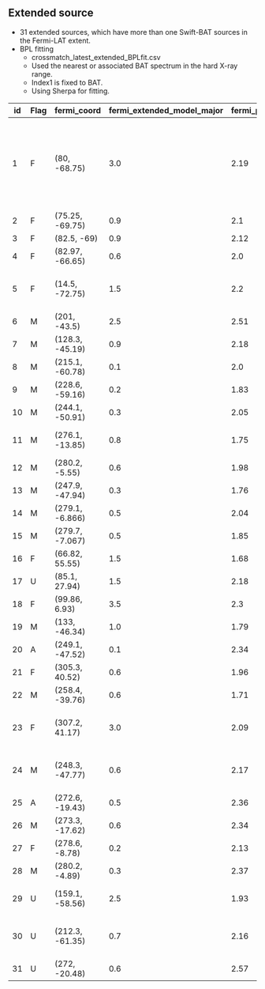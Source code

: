 ## Extended source
- 31 extended sources, which have more than one Swift-BAT sources in the Fermi-LAT extent.
- BPL fitting
  - crossmatch_latest_extended_BPLfit.csv
  - Used the nearest or associated BAT spectrum in the hard X-ray range.
  - Index1 is fixed to BAT.
  - Using Sherpa for fitting.


| id| Flag| fermi_coord| fermi_extended_model_major| fermi_pindex_PL| fermi_flux| bat_name_counterpart_nearest| bat_category_type_nearest| sep_nearest| bat_pindex_nearest| bat_flux_nearest| bat_name_counterpart| bat_category_type| SED&nbsp;&nbsp;&nbsp;&nbsp;option&nbsp;&nbsp;&nbsp;&nbsp;&nbsp;&nbsp;&nbsp;&nbsp;option&nbsp;&nbsp;&nbsp;&nbsp;;&nbsp;&nbsp;&nbsp;&nbsp;option&nbsp;&nbsp;&nbsp;&nbsp;
|--- |--- |--- |--- |--- |--- |--- |--- |--- |--- |--- |--- |--- |---
| 1 | F | (80, -68.75) | 3.0 | 2.19 | 11 | 2MASX J05052442-6734358 | Unknown AGN | 1.7 | 2.02 | 1 | SWIFT J045106.8-694803; IGR J05007-7047; 2MASX J05052442-6734358; LMC X-4; RX J0531.2-6609; LMC X-1; PSR B0540-69; XMMU J054134.7-682550; [RSG2010] A;  | HMXB; HMXB; Unknown AGN; HMXB; HMXB; HMXB; Pulsar; HMXB; HMXB;  | ![](figures/SED_sherpa/Extended_BPL_LMC-Galaxy.png)
| 2 | F | (75.25, -69.75) | 0.9 | 2.1 | 2 | SWIFT J045106.8-694803 | HMXB | 0.8 | 2.48 | 3.3 | ... | ... | ![](figures/SED_sherpa/Extended_BPL_LMC-FarWest.png)
| 3 | F | (82.5, -69) | 0.9 | 2.12 | 4.4 | RSG2010 A | HMXB | 1.0 | 2.82 | 0.57 | ... | ... | ![](figures/SED_sherpa/Extended_BPL_LMC-30DorWest.png)
| 4 | F | (82.97, -66.65) | 0.6 | 2.0 | 2.3 | LMC X-4 | HMXB | 0.3 | 2.83 | 33 | LMC X-4; RX J0531.2-6609;  | HMXB; HMXB;  | ![](figures/SED_sherpa/Extended_BPL_LMC-North.png)
| 5 | F | (14.5, -72.75) | 1.5 | 2.2 | 2.5 | IGR J01054-7253 | HMXB | 0.3 | 3.46 | 0.34 | RX J0052.1-7319; RX J0053.8-7226; IGR J01054-7253; XTE J0103-728; SXP 202;  | HMXB; HMXB; HMXB; HMXB; HMXB;  | ![](figures/SED_sherpa/Extended_BPL_SMC-Galaxy.png)
| 6 | M | (201, -43.5) | 2.5 | 2.51 | 5.2 | Cen A | Beamed AGN | 0.5 | 1.88 | 1.4e+02 | ... | ... | ![](figures/SED_sherpa/Extended_BPL_CenA_Lobes.png)
| 7 | M | (128.3, -45.19) | 0.9 | 2.18 | 13 | Vela Pulsar | Pulsar | 0.4 | 1.97 | 18 | Vela Pulsar; SWIFT J0837.8-4440;  | Pulsar; U2;  | ![](figures/SED_sherpa/Extended_BPL_Vela_X.png)
| 8 | M | (215.1, -60.78) | 0.1 | 2.0 | 3.7 | Rabbit | Pulsar | 0.2 | 1.53 | 0.8 | ... | ... | ![](figures/SED_sherpa/Extended_BPL_HESS_J1420-607.png)
| 9 | M | (228.6, -59.16) | 0.2 | 1.83 | 5.3 | PSR B1509-58 | Pulsar | 0.0 | 1.85 | 26 | ... | ... | ![](figures/SED_sherpa/Extended_BPL_MSH_15-52.png)
| 10 | M | (244.1, -50.91) | 0.3 | 2.05 | 12 | PSR J1617-5055 | Pulsar | 0.2 | 2.05 | 1.5 | ... | ... | ![](figures/SED_sherpa/Extended_BPL_HESS_J1616-508.png)
| 11 | M | (276.1, -13.85) | 0.8 | 1.75 | 14 | IGR J18246-1425 | Pulsar | 0.6 | 2.8 | 1.9 | IGR J18246-1425; XMMSL1 J182155.0-134719;  | Pulsar; HMXB;  | ![](figures/SED_sherpa/Extended_BPL_HESS_J1825-137.png)
| 12 | M | (280.2, -5.55) | 0.6 | 1.98 | 13 | AX J1841.0-0535 | HMXB | 0.1 | 1.91 | 2.5 | AX J1841.0-0535; 1E 1841-045;  | HMXB; Pulsar;  | ![](figures/SED_sherpa/Extended_BPL_HESS_J1841-055.png)
| 13 | M | (247.9, -47.94) | 0.3 | 1.76 | 3 | AX J1631.9-4752 | Pulsar | 0.1 | 2.84 | 31 | ... | ... | ![](figures/SED_sherpa/Extended_BPL_FGES_J1631.6-4756.png)
| 14 | M | (279.1, -6.866) | 0.5 | 2.04 | 22 | PSR J1838-0655 | Pulsar | 0.3 | 1.71 | 6.9 | ... | ... | ![](figures/SED_sherpa/Extended_BPL_FGES_J1836.5-0651.png)
| 15 | M | (279.7, -7.067) | 0.5 | 1.85 | 7 | PSR J1838-0655 | Pulsar | 0.3 | 1.71 | 6.9 | ... | ... | ![](figures/SED_sherpa/Extended_BPL_FGES_J1838.9-0704.png)
| 16 | F | (66.82, 55.55) | 1.5 | 1.68 | 4.1 | XTE J0421+560 | HMXB | 1.2 | 2.27 | 1.2 | ... | ... | ![](figures/SED_sherpa/Extended_BPL_G150.3+4.5.png)
| 17 | U | (85.1, 27.94) | 1.5 | 2.18 | 5.7 | SWIFT J053457.91+282837.9 | U2 | 1.3 | 2.35 | 1.2 | ... | ... | ![](figures/SED_sherpa/Extended_BPL_S_147.png)
| 18 | F | (99.86, 6.93) | 3.5 | 2.3 | 9.1 | 2MASX J06262702+0727287 | Unknown AGN | 3.2 | 1.87 | 1.6 | ... | ... | ![](figures/SED_sherpa/Extended_BPL_Monoceros.png)
| 19 | M | (133, -46.34) | 1.0 | 1.79 | 12 | PSR J0855-4644 | Pulsar | 0.8 | 2.06 | 1 | ... | ... | ![](figures/SED_sherpa/Extended_BPL_Vela_Junior.png)
| 20 | A | (249.1, -47.52) | 0.1 | 2.34 | 10 | SGR 1627-41 | Gamma-ray source | 0.1 | 1.81 | 1.4 | SGR 1627-41; IGR J16358-4726;  | Gamma-ray source; Pulsar;  | ![](figures/SED_sherpa/Extended_BPL_G337.0-0.1.png)
| 21 | F | (305.3, 40.52) | 0.6 | 1.96 | 10 | 2MASX J20183871+4041003 | Sy2 | 0.5 | 2.03 | 2.6 | ... | ... | ![](figures/SED_sherpa/Extended_BPL_gamma_Cygni.png)
| 22 | M | (258.4, -39.76) | 0.6 | 1.71 | 7 | SWIFT J1712.9-4002 | U1 | 0.3 | 3.25 | 1.3 | SNR G347.3-0.5; SWIFT J1712.9-4002;  | SNR; U1;  | ![](figures/SED_sherpa/Extended_BPL_RX_J1713.7-3946.png)
| 23 | F | (307.2, 41.17) | 3.0 | 2.09 | 1.2e+02 | Cyg X-3 | HMXB | 0.7 | 3.0 | 2.5e+02 | 2MASX J20183871+4041003; Cyg X-3; SSTSL2 J203705.58+415005.3;  | Sy2; HMXB; Beamed AGN;  | ![](figures/SED_sherpa/Extended_BPL_Cygnus_Cocoon.png)
| 24 | M | (248.3, -47.77) | 0.6 | 2.17 | 25 | AX J1631.9-4752 | Pulsar | 0.2 | 2.84 | 31 | AX J1631.9-4752; 4U 1630-47; IGR J16328-4726; SGR 1627-41; IGR J16358-4726;  | Pulsar; LMXB; HMXB; Gamma-ray source; Pulsar;  | ![](figures/SED_sherpa/Extended_BPL_FGES_J1633.0-4746.png)
| 25 | A | (272.6, -19.43) | 0.5 | 2.36 | 5.1 | PSR J1811-1925 | Pulsar | 0.3 | 2.07 | 3.5 | XTE J1810-189; PSR J1811-1925;  | LMXB; Pulsar;  | ![](figures/SED_sherpa/Extended_BPL_HESS_J1809-193.png)
| 26 | M | (273.3, -17.62) | 0.6 | 2.34 | 15 | IGR J18135-1751 | SNR | 0.2 | 1.92 | 4.1 | IGR J18135-1751; GX 13+1;  | SNR; LMXB;  | ![](figures/SED_sherpa/Extended_BPL_HESS_J1813-178.png)
| 27 | F | (278.6, -8.78) | 0.2 | 2.13 | 11 | Swift J1834.9-0846 | star | 0.2 | 2.13 | 0.96 | ... | ... | ![](figures/SED_sherpa/Extended_BPL_W_41.png)
| 28 | M | (280.2, -4.89) | 0.3 | 2.37 | 7.2 | 1E 1841-045 | Pulsar | 0.1 | 1.33 | 11 | ... | ... | ![](figures/SED_sherpa/Extended_BPL_Kes_73.png)
| 29 | U | (159.1, -58.56) | 2.5 | 1.93 | 29 | Eta Carina | XRB | 1.6 | 3.76 | 0.78 | 4U 1036-56; Eta Carina; 2MASS J10445192-6025115;  | HMXB; XRB; star;  | ![](figures/SED_sherpa/Extended_BPL_FGES_J1036.3-5833.png)
| 30 | U | (212.3, -61.35) | 0.7 | 2.16 | 25 | SWIFT J1408.2-6113 | CV | 0.2 | 2.68 | 1.2 | [CG2001] G311.45-0.13; SWIFT J1408.2-6113; MAXI J1409-619;  | U2; CV; Pulsar;  | ![](figures/SED_sherpa/Extended_BPL_FGES_J1409.1-6121.png)
| 31 | U | (272, -20.48) | 0.6 | 2.57 | 4.9 | SGR 1806-20 | Pulsar | 0.1 | 1.66 | 5.3 | ... | ... | ![](figures/SED_sherpa/Extended_BPL_HESS_J1808-204.png)

